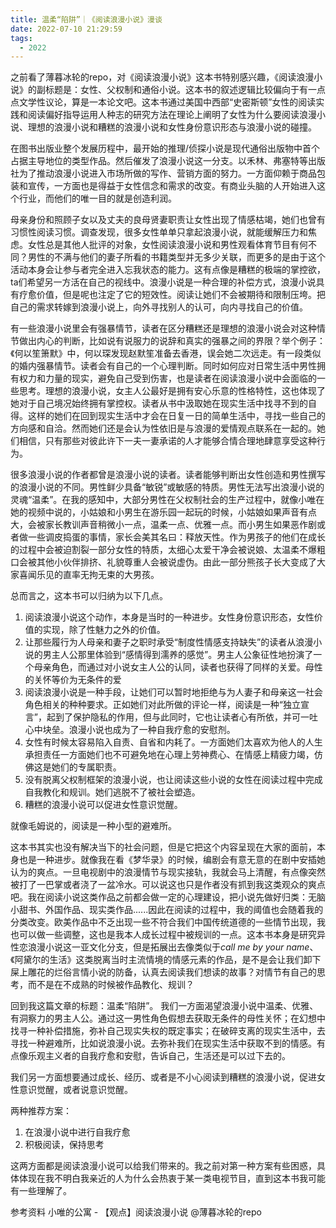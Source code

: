 ```yaml
---
title: 温柔“陷阱”｜《阅读浪漫小说》漫谈
date: 2022-07-10 21:29:59
tags:
  - 2022
---
```


之前看了薄暮冰轮的repo，对《阅读浪漫小说》这本书特别感兴趣，《阅读浪漫小说》的副标题是：女性、父权制和通俗小说。这本书的叙述逻辑比较偏向于有一点点文学性议论，算是一本论文吧。这本书通过美国中西部“史密斯顿”女性的阅读实践和阅读偏好指导运用人种志的研究方法在理论上阐明了女性为什么要阅读浪漫小说、理想的浪漫小说和糟糕的浪漫小说和女性身份意识形态与浪漫小说的碰撞。

在图书出版业整个发展历程中，最开始的推理/侦探小说是现代通俗出版物中首个占据主导地位的类型作品。然后催发了浪漫小说这一分支。以禾林、弗塞特等出版社为了推动浪漫小说进入市场所做的写作、营销方面的努力。一方面仰赖于商品包装和宣传，一方面也是得益于女性信念和需求的改变。有商业头脑的人开始进入这个行业，而他们的唯一目的就是创造利润。

母亲身份和照顾子女以及丈夫的良母贤妻职责让女性出现了情感枯竭，她们也曾有习惯性阅读习惯。调查发现，很多女性单单只拿起浪漫小说，就能缓解压力和焦虑。女性总是其他人批评的对象，女性阅读浪漫小说和男性观看体育节目有何不同？男性的不满与他们的妻子所看的书籍类型并无多少关联，而更多的是由于这个活动本身会让参与者完全进入忘我状态的能力。这有点像是糟糕的极端的掌控欲，ta们希望另一方活在自己的视线中。浪漫小说是一种合理的补偿方式，浪漫小说具有疗愈价值，但是呢也注定了它的短效性。阅读让她们不会被期待和限制压垮。把自己的需求转嫁到浪漫小说上，向外寻找别人的认可，向内寻找自己的价值。

有一些浪漫小说里会有强暴情节，读者在区分糟糕还是理想的浪漫小说会对这种情节做出内心的判断，比如说有说服力的说辞和真实的强暴之间的界限？举个例子：《何以笙箫默》中，何以琛发现赵默笙准备去香港，误会她二次远走。有一段类似的婚内强暴情节。读者会有自己的一个心理判断。同时如何应对日常生活中男性拥有权力和力量的现实，避免自己受到伤害，也是读者在阅读浪漫小说中会面临的一些思考。理想的浪漫小说，女主人公最好是拥有安心乐意的性格特性，这也体现了她对于自己境况始终拥有掌控权。读者从书中汲取她在现实生活中找寻不到的自得。这样的她们在回到现实生活中才会在日复一日的简单生活中，寻找一些自己的方向感和自洽。然而她们还是会认为性依旧是与浪漫的爱情观点联系在一起的。她们相信，只有那些对彼此许下一夫一妻承诺的人才能够合情合理地肆意享受这种行为。

很多浪漫小说的作者都曾是浪漫小说的读者。读者能够判断出女性创造和男性撰写的浪漫小说的不同。男性鲜少具备“敏锐”或敏感的特质。男性无法写出浪漫小说的灵魂“温柔”。在我的感知中，大部分男性在父权制社会的生产过程中，就像小唯在她的视频中说的，小姑娘和小男生在游乐园一起玩的时候，小姑娘如果声音有点大，会被家长教训声音稍微小一点，温柔一点、优雅一点。而小男生如果恶作剧或者做一些调皮捣蛋的事情，家长会美其名曰：释放天性。作为男孩子的他们在成长的过程中会被迫割裂一部分女性的特质，太细心太爱干净会被说娘、太温柔不爆粗口会被其他小伙伴排挤、礼貌尊重人会被说虚伪。由此一部分熊孩子长大变成了大家喜闻乐见的直率无拘无束的大男孩。

总而言之，这本书可以归纳为以下几点。
1. 阅读浪漫小说这个动作，本身是当时的一种进步。女性身份意识形态，女性价值的实现，除了性魅力之外的价值。
2. 让那些履行为人母亲和妻子之职时承受“制度性情感支持缺失”的读者从浪漫小说的男主人公那里体验到“感情得到濡养的感觉”。男主人公象征性地扮演了一个母亲角色，而通过对小说女主人公的认同，读者也获得了同样的关爱。母性的关怀等价为无条件的爱
3. 阅读浪漫小说是一种手段，让她们可以暂时地拒绝与为人妻子和母亲这一社会角色相关的种种要求。正如她们对此所做的评论一样，阅读是一种“独立宣言”，起到了保护隐私的作用，但与此同时，它也让读者心有所依，并可一吐心中块垒。浪漫小说也成为了一种自我疗愈的安慰剂。
4. 女性有时候太容易陷入自责、自省和内耗了。一方面她们太喜欢为他人的人生承担责任一方面她们也不可避免地在心理上劳神费心、在情感上精疲力竭，仿佛这是她们的专属职责。
5. 没有脱离父权制框架的浪漫小说，也让阅读这些小说的女性在阅读过程中完成自我教化和规训。她们逃脱不了被社会塑造。
6. 糟糕的浪漫小说可以促进女性意识觉醒。

就像毛姆说的，阅读是一种小型的避难所。

这本书其实也没有解决当下的社会问题，但是它把这个内容呈现在大家的面前，本身也是一种进步。就像我在看《梦华录》的时候，编剧会有意无意的在剧中安插她认为的爽点。一旦电视剧中的浪漫情节与现实接轨，我就会马上清醒，有点像突然被打了一巴掌或者浇了一盆冷水。可以说这也只是作者没有抓到我这类观众的爽点吧。我在阅读小说这类作品之前都会做一定的心理建设，把小说先做好归类：无脑小甜书、外国作品、现实类作品......因此在阅读的过程中，我的阈值也会随着我的分类改变。欧美作品中不乏出现一些不符合我们中国传统道德的一些情节出现，我也可以做一些调整，这也是我本人成长过程中被规训的一点。这本书本身是研究异性恋浪漫小说这一亚文化分支，但是拓展出去像类似于*call me by your name*、《阿黛尔的生活》这类脱离当时主流情境的情感元素的作品，是不是会让我们卸下屎上雕花的烂俗言情小说的防备，认真去阅读我们想读的故事？对情节有自己的思考，而不是在不成熟的时候被作品教化、规训？

回到我这篇文章的标题：温柔“陷阱”。
我们一方面渴望浪漫小说中温柔、优雅、有洞察力的男主人公。通过这一男性角色假想去获取无条件的母性关怀；在幻想中找寻一种补偿措施，弥补自己现实失权的既定事实；在破碎支离的现实生活中，去寻找一种避难所，比如说浪漫小说。去弥补我们在现实生活中获取不到的情感。有点像乐观主义者的自我疗愈和安慰，告诉自己，生活还是可以过下去的。

我们另一方面想要通过成长、经历、或者是不小心阅读到糟糕的浪漫小说，促进女性意识觉醒，或者说意识觉醒。

两种推荐方案：
1. 在浪漫小说中进行自我疗愈
2. 积极阅读，保持思考

这两方面都是阅读浪漫小说可以给我们带来的。我之前对第一种方案有些困惑，具体体现在我不明白我亲近的人为什么会热衷于某一类电视节目，直到这本书我可能有一些理解了。



参考资料
小唯的公寓 - 【观点】阅读浪漫小说
@薄暮冰轮的repo